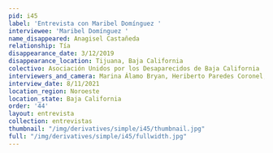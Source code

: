 ```yaml
---
pid: i45
label: 'Entrevista con Maribel Domínguez '
interviewee: 'Maribel Domínguez '
name_disappeared: Anagisel Castañeda
relationship: Tía
disappearance_date: 3/12/2019
disappearance_location: Tijuana, Baja California
colectivo: Asociación Unidos por los Desaparecidos de Baja California
interviewers_and_camera: Marina Álamo Bryan, Heriberto Paredes Coronel, Rodrigo Caballero
interview_date: 8/11/2021
location_region: Noroeste
location_state: Baja California
order: '44'
layout: entrevista
collection: entrevistas
thumbnail: "/img/derivatives/simple/i45/thumbnail.jpg"
full: "/img/derivatives/simple/i45/fullwidth.jpg"
---
```

